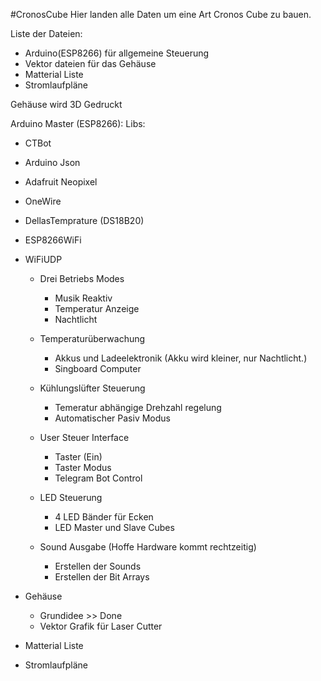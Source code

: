 #CronosCube
Hier landen alle Daten um eine Art Cronos Cube zu bauen. 

Liste der Dateien:
- Arduino(ESP8266) für allgemeine Steuerung
- Vektor dateien für das Gehäuse
- Matterial Liste
- Stromlaufpläne

Gehäuse wird 3D Gedruckt


Arduino Master (ESP8266):
Libs:
- CTBot
- Arduino Json
- Adafruit Neopixel
- OneWire
- DellasTemprature (DS18B20)
- ESP8266WiFi
- WiFiUDP

  - Drei Betriebs Modes
     - Musik Reaktiv
     - Temperatur Anzeige
     - Nachtlicht 
  
  - Temperaturüberwachung
     - Akkus und Ladeelektronik (Akku wird kleiner, nur Nachtlicht.)
     - Singboard Computer
     
  - Kühlungslüfter Steuerung
     - Temeratur abhängige Drehzahl regelung
     - Automatischer Pasiv Modus

  - User Steuer Interface
     - Taster (Ein)
     - Taster Modus
     - Telegram Bot Control
     
   - LED Steuerung
      - 4 LED Bänder für Ecken
      - LED Master und Slave Cubes
      
   - Sound Ausgabe (Hoffe Hardware kommt rechtzeitig)
      - Erstellen der Sounds
      - Erstellen der Bit Arrays
      
      
- Gehäuse
    - Grundidee >> Done
    - Vektor Grafik für Laser Cutter

- Matterial Liste

- Stromlaufpläne
    
